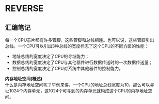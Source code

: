 # REVERSE

## 汇编笔记

每一个CPU芯片都有许多管脚，这些管脚和总线相连。也可以说，这些管脚引出总线。一个CPU可以引出3种总线的宽度标志了这个CPU的不同方面的性能：  

* 地址总线的宽度决定了CPU的寻址能力；
* 数据总线的宽度决定了CPU与其他器件进行数据传送时的一次数据传送量；
* 控制总线的宽度决定了CPU对系统中其他器件的控制能力。


**内存地址空间(概述)**  
什么是内存地址空间呢？举例来讲，一个CPU的地址总线宽度为10，那么可以寻址1024个内存单元，这1024个可寻到的内存单元就构成这个CPU的内存地址空间。

